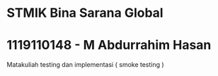 # STMIK Bina Sarana Global 
# 1119110148 - M Abdurrahim Hasan

Matakuliah testing dan implementasi ( smoke testing )
